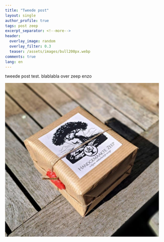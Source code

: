 ```yaml
---
title: "Tweede post"
layout: single
author_profile: true
tags: post zeep
excerpt_separator: <!--more-->
header: 
  overlay_image: random
  overlay_filter: 0.3
  teaser: /assets/images/bull200px.webp
comments: true
lang: en
---
```


tweede  post test.<!--more-->
blablabla over zeep enzo


![zeep verpakkingen](/assets/images/zeep2.jpg "verpakking met 4 stuks zeep")
